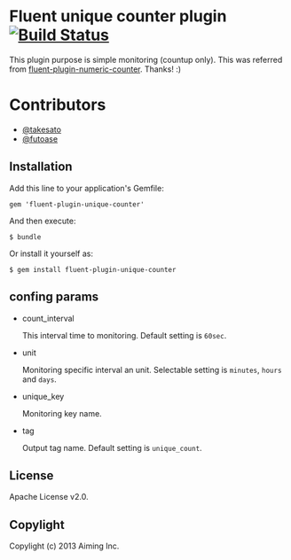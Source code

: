 # Fluent unique counter plugin [![Build Status](https://travis-ci.org/aiming/fluent-plugin-unique-counter.png?branch=master)](https://travis-ci.org/aiming/fluent-plugin-unique-counter)

This plugin purpose is simple monitoring (countup only).
This was referred from [fluent-plugin-numeric-counter](https://github.com/tagomoris/fluent-plugin-numeric-counter). Thanks! :)

# Contributors

- [@takesato](https://github.com/takesato)
- [@futoase](https://github.com/futoase)

## Installation

Add this line to your application's Gemfile:

    gem 'fluent-plugin-unique-counter'

And then execute:

    $ bundle

Or install it yourself as:

    $ gem install fluent-plugin-unique-counter

## confing params

- count_interval

  This interval time to monitoring. Default setting is ```60sec```.

- unit

  Monitoring specific interval an unit. Selectable setting is ```minutes```, ```hours``` and ```days```.

- unique_key

  Monitoring key name.

- tag

  Output tag name. Default setting is ```unique_count```.

## License

Apache License v2.0.

## Copylight

Copylight (c) 2013 Aiming Inc.
